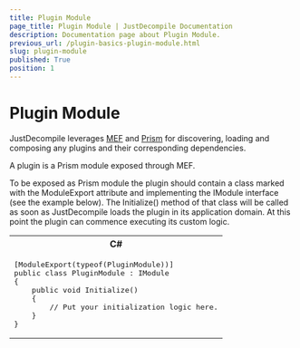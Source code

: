 ```yaml
---
title: Plugin Module
page_title: Plugin Module | JustDecompile Documentation
description: Documentation page about Plugin Module.
previous_url: /plugin-basics-plugin-module.html
slug: plugin-module
published: True
position: 1
---
```


# Plugin Module



JustDecompile leverages [MEF](https://mef.codeplex.com/) and [Prism](https://compositewpf.codeplex.com/) for discovering, loading and composing any plugins and their corresponding dependencies.

A plugin is a Prism module exposed through MEF.

To be exposed as Prism module the plugin should contain a class marked with the ModuleExport attribute and implementing the IModule interface (see the example below). The Initialize() method of that class will be called as soon as JustDecompile loads the plugin in its application domain. At this point the plugin can commence executing its custom logic.

<div id="syntaxCodeBlocks" class="code"><span codeLanguage="CSharp"><table><tr><th>C#</th></tr><tr><td><pre xml:space="preserve">[ModuleExport(<span class="highlight-keyword">typeof</span>(PluginModule))]
<span class="highlight-keyword">public</span> <span class="highlight-keyword">class</span> PluginModule : IModule
{
    <span class="highlight-keyword">public</span> <span class="highlight-keyword">void</span> Initialize()
    {
        <span class="highlight-comment">// Put your initialization logic here.</span>
    }
}</pre></td></tr></table></span></div>
